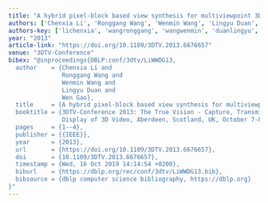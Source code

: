 ```yaml
---
title: "A hybrid pixel-block based view synthesis for multiviewpoint 3D video"
authors: ['Chenxia Li', 'Ronggang Wang', 'Wenmin Wang', 'Lingyu Duan', 'Wen Gao 0001']
authors-key: ['lichenxia', 'wangronggang', 'wangwenmin', 'duanlingyu', 'gaowen']
year: "2013"
article-link: "https://doi.org/10.1109/3DTV.2013.6676657"
venue: "3DTV-Conference"
bibex: "@inproceedings{DBLP:conf/3dtv/LiWWDG13,
  author    = {Chenxia Li and
               Ronggang Wang and
               Wenmin Wang and
               Lingyu Duan and
               Wen Gao},
  title     = {A hybrid pixel-block based view synthesis for multiviewpoint 3D video},
  booktitle = {3DTV-Conference 2013: The True Vision - Capture, Transmission and
               Display of 3D Video, Aberdeen, Scotland, UK, October 7-8, 2013},
  pages     = {1--4},
  publisher = {{IEEE}},
  year      = {2013},
  url       = {https://doi.org/10.1109/3DTV.2013.6676657},
  doi       = {10.1109/3DTV.2013.6676657},
  timestamp = {Wed, 16 Oct 2019 14:14:54 +0200},
  biburl    = {https://dblp.org/rec/conf/3dtv/LiWWDG13.bib},
  bibsource = {dblp computer science bibliography, https://dblp.org}
}"
---
```

